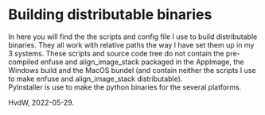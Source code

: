 # Building distributable binaries

In here you will find the the scripts and config file I use to build distributable binaries.
They all work with relative paths the way I have set them up in my 3 systems.
These scripts and source code tree do not contain the pre-compiled enfuse and align_image_stack packaged in the AppImage, the Windows build and the MacOS bundel (and contain neither the scripts I use to make enfuse and align_image_stack distributable).  
PyInstaller is use to make the python binaries for the several platforms.

HvdW, 2022-05-29.